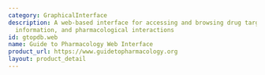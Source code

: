 ```yaml
---
category: GraphicalInterface
description: A web-based interface for accessing and browsing drug target data, ligand
  information, and pharmacological interactions
id: gtopdb.web
name: Guide to Pharmacology Web Interface
product_url: https://www.guidetopharmacology.org
layout: product_detail
---
```

